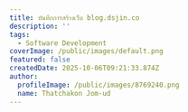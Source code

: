 ```yaml
---
title: บันทึกการสร้างเว็บ blog.dsjin.co
description: ''
tags:
  - Software Development
coverImage: /public/images/default.png
featured: false
createdDate: 2025-10-06T09:21:33.874Z
author:
  profileImage: /public/images/8769240.png
  name: Thatchakon Jom-ud
---
```


